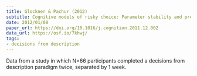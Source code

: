 ```yaml
---
title: Glockner & Pachur (2012)
subtitle: Cognitive models of risky choice: Parameter stability and predictive accuracy of prospect theory
date: 2012/01/08
paper_url: https://doi.org/10.1016/j.cognition.2011.12.002
data_url: https://osf.io/7khwj/
tags:
- decisions from description
---
```


Data from a study in which N=66 participants completed a decisions from description paradigm twice, separated by 1 week.
